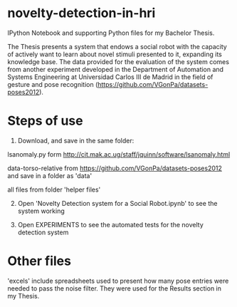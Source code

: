 novelty-detection-in-hri
========================

IPython Notebook and supporting Python files for my Bachelor Thesis.

The Thesis presents a system that endows a social robot with the capacity of actively want to learn about novel stimuli presented to it, expanding its knowledge base. The data provided for the evaluation of the system comes from another experiment developed in the Department of Automation and Systems Engineering at Universidad Carlos III de Madrid in the field of gesture and pose recognition (https://github.com/VGonPa/datasets-poses2012).


Steps of use
========================

1. Download, and save in the same folder: 

lsanomaly.py form http://cit.mak.ac.ug/staff/jquinn/software/lsanomaly.html

data-torso-relative from https://github.com/VGonPa/datasets-poses2012 and save in a folder as 'data'

all files from folder 'helper files'

2. Open 'Novelty Detection system for a Social Robot.ipynb' to see the system working

3. Open EXPERIMENTS to see the automated tests for the novelty detection system


Other files
========================
'excels' include spreadsheets used to present how many pose entries were needed to pass the noise filter. They were used for the Results section in my Thesis.
